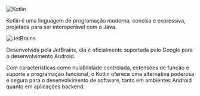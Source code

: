 ![Kotlin](https://encrypted-tbn0.gstatic.com/images?q=tbn:ANd9GcSKpdSpHgPN8K0Dm7-l8M2jMS8vhY-kQPOjng&usqp=CAU)

Kotlin é uma linguagem de programação moderna, concisa e expressiva, projetada para ser interoperável com o Java.

![JetBrains](https://upload.wikimedia.org/wikipedia/en/thumb/0/08/JetBrains_beam_logo.svg/1200px-JetBrains_beam_logo.svg.png)

Desenvolvida pela JetBrains, ela é oficialmente suportada pelo Google para o desenvolvimento Android.

Com características como nulabilidade controlada, extensões de função e suporte a programação funcional, o Kotlin oferece uma alternativa poderosa e segura para o desenvolvimento de software, tanto em ambientes Android quanto em aplicações backend.